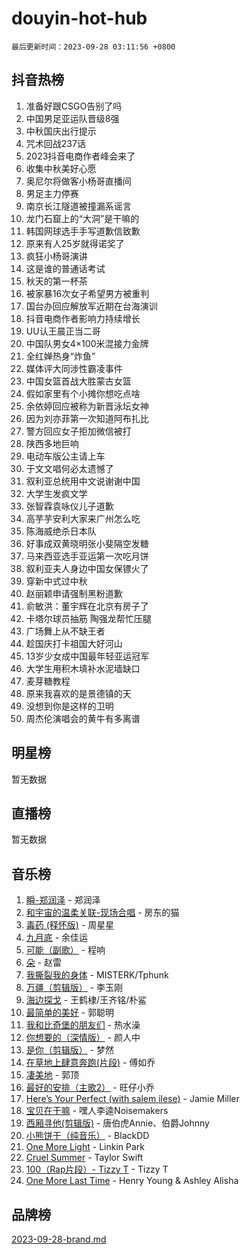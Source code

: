 # douyin-hot-hub

`最后更新时间：2023-09-28 03:11:56 +0800`

## 抖音热榜

1. 准备好跟CSGO告别了吗
1. 中国男足亚运队晋级8强
1. 中秋国庆出行提示
1. 咒术回战237话
1. 2023抖音电商作者峰会来了
1. 收集中秋美好心愿
1. 奥尼尔将做客小杨哥直播间
1. 男足主力停赛
1. 南京长江隧道被撞漏系谣言
1. 龙门石窟上的“大洞”是干嘛的
1. 韩国网球选手手写道歉信致歉
1. 原来有人25岁就得诺奖了
1. 疯狂小杨哥演讲
1. 这是谁的普通话考试
1. 秋天的第一杯茶
1. 被家暴16次女子希望男方被重判
1. 国台办回应解放军近期在台海演训
1. 抖音电商作者影响力持续增长
1. UU认王晨正当二哥
1. 中国队男女4×100米混接力金牌
1. 全红婵热身“炸鱼”
1. 媒体评大同涉性霸凌事件
1. 中国女篮首战大胜蒙古女篮
1. 假如家里有个小摊你想吃点啥
1. 余依婷回应被称为新晋泳坛女神
1. 因为刘亦菲第一次知道阿布扎比
1. 警方回应女子拒加微信被打
1. 陕西多地巨响
1. 电动车版公主请上车
1. 于文文唱何必太遗憾了
1. 叙利亚总统用中文说谢谢中国
1. 大学生发疯文学
1. 张智霖袁咏仪儿子道歉
1. 高芋芋安利大家来广州怎么吃
1. 陈海威绝杀日本队
1. 好事成双黄晓明张小斐隔空发糖
1. 马来西亚选手亚运第一次吃月饼
1. 叙利亚夫人身边中国女保镖火了
1. 穿新中式过中秋
1. 赵丽颖申请强制黑粉道歉
1. 俞敏洪：董宇辉在北京有房子了
1. 卡塔尔球员抽筋 陶强龙帮忙压腿
1. 广场舞上从不缺王者
1. 趁国庆打卡祖国大好河山
1. 13岁少女成中国最年轻亚运冠军
1. 大学生用积木填补水泥墙缺口
1. 麦芽糖教程
1. 原来我喜欢的是景德镇的天
1. 没想到你是这样的卫明
1. 周杰伦演唱会的黄牛有多离谱

## 明星榜

暂无数据

## 直播榜

暂无数据

## 音乐榜

1. [瞬-郑润泽](https://sf6-cdn-tos.douyinstatic.com/obj/tos-cn-ve-2774/oYXHIohzvbNAzBhHgyksWpRM4bfkDsBdBDAynw) - 郑润泽
1. [和宇宙的温柔关联-现场合唱](https://sf6-cdn-tos.douyinstatic.com/obj/tos-cn-ve-2774/o0hONGDYQBgk0e5bqDeQOonVmncA6tC2nBwZLT) - 房东的猫
1. [毒药 (释怀版)](https://sf6-cdn-tos.douyinstatic.com/obj/tos-cn-ve-2774/oYILMEAzspdZBIzy4frJNB8ZHPHWAhiwowd4Ad) - 周星星
1. [九月底](https://sf3-cdn-tos.douyinstatic.com/obj/tos-cn-ve-2774/oMfewG4PDTFhF8iz3OGQ7ABH5i6fCgnMaoCbzZ) - 余佳运
1. [可能（副歌）](https://sf6-cdn-tos.douyinstatic.com/obj/tos-cn-ve-2774/cde1731888894259b333569393c2fb51) - 程响
1. [朵](https://sf3-cdn-tos.douyinstatic.com/obj/tos-cn-ve-2774/932f5bdfcd7c47b880525e92ab8a4999) - 赵雷
1. [我撕裂我的身体](https://sf6-cdn-tos.douyinstatic.com/obj/tos-cn-ve-2774/o0cWZzf7vIzpjLQBHPXwtFhMxYUvsP8AoC8EgA) - MISTERK/Tphunk
1. [万疆（剪辑版）](https://sf3-cdn-tos.douyinstatic.com/obj/tos-cn-ve-2774/ooG7oVgFlDTelKCjCsTTobQvbdtj1BBQXnfZd8) - 李玉刚
1. [海边探戈](https://sf3-cdn-tos.douyinstatic.com/obj/tos-cn-ve-2774/os9gE0VQCGqt6VQkZDyBBYvfSDY0QFe3vVmubn) - 王鹤棣/王齐铭/朴鲨
1. [最简单的美好](https://sf6-cdn-tos.douyinstatic.com/obj/tos-cn-ve-2774/a3623594908d4f208709c19c9584f981) - 郭聪明
1. [我和比奇堡的朋友们](https://sf6-cdn-tos.douyinstatic.com/obj/tos-cn-ve-2774/f0505db981ea4a6d91453a15924a82aa) - 热水澡
1. [你想要的（深情版）](https://sf3-cdn-tos.douyinstatic.com/obj/tos-cn-ve-2774/oIMnk8GFpoYUtBP39qsBLeMCDPQxxYcI4gbeZS) - 颜人中
1. [是你（剪辑版）](https://sf3-cdn-tos.douyinstatic.com/obj/tos-cn-ve-2774/46019dae783c4c969944217fe1cfafc4) - 梦然
1. [在草地上肆意奔跑(片段)](https://sf3-cdn-tos.douyinstatic.com/obj/tos-cn-ve-2774/8831d494742f45dabdfa8adb8b817259) - 傅如乔
1. [凄美地](https://sf6-cdn-tos.douyinstatic.com/obj/tos-cn-ve-2774/oshF4RgFMhmTSa4jCaHNUXI0NetFtBBQBzBZdf) - 郭顶
1. [最好的安排（主歌2）](https://sf3-cdn-tos.douyinstatic.com/obj/tos-cn-ve-2774/oMMZX1DuHpMwgoDztBmZswgQnbCeeANZxBHkFY) - 旺仔小乔
1. [Here’s Your Perfect (with salem ilese)](https://sf3-cdn-tos.douyinstatic.com/obj/tos-cn-ve-2774/076b1576c6c546598f803fe53da388a7) - Jamie Miller
1. [宝贝在干嘛](https://sf6-cdn-tos.douyinstatic.com/obj/tos-cn-ve-2774/okW4hBCfJI5B2ZEgTCtikhMW7IafzNrBQIYkpJ) - 嘿人李逵Noisemakers
1. [西厢寻他(剪辑版)](https://sf3-cdn-tos.douyinstatic.com/obj/tos-cn-ve-2774/oUsAVfAQKlRNxEv5qxvIB8o5qmIWUcXbzJKJhw) - 唐伯虎Annie、伯爵Johnny
1. [小熊饼干（纯音乐）](https://sf6-cdn-tos.douyinstatic.com/obj/tos-cn-ve-2774/c25d7893334c4ded99a2ae09f9e2a7d6) - BlackDD
1. [One More Light](https://sf6-cdn-tos.douyinstatic.com/obj/tos-cn-ve-2774/okIBCInhecoGOE5h6ZvqCBYtfXCIMQEbgkRKgD) - Linkin Park
1. [Cruel Summer](https://sf3-cdn-tos.douyinstatic.com/obj/tos-cn-ve-2774/b35ad770e6d4495abefaa493fa46b555) - Taylor Swift
1. [100（Rap片段）- Tizzy T](https://sf3-cdn-tos.douyinstatic.com/obj/tos-cn-ve-2774/f3d21de5ab834c0f9bb7443c06f73d04) - Tizzy T
1. [One More Last Time](https://sf6-cdn-tos.douyinstatic.com/obj/tos-cn-ve-2774/oAzTlo0LUAdCAIhjktsKWcLAEUKmZwGcOoB1fy) - Henry Young & Ashley Alisha

## 品牌榜

[2023-09-28-brand.md](2023-09-28-brand.md)
